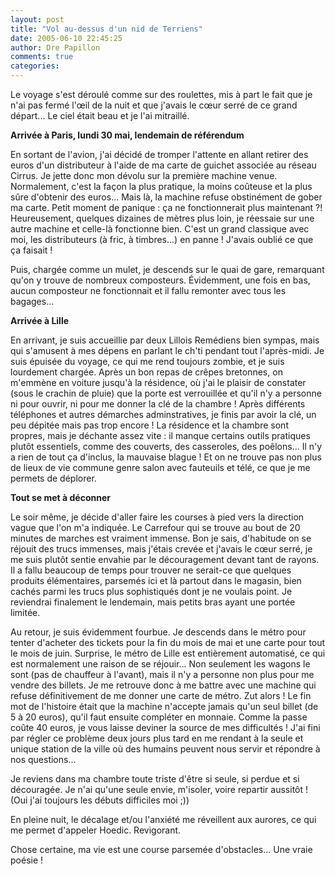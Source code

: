 ```yaml
---
layout: post
title: "Vol au-dessus d'un nid de Terriens"
date: 2005-06-10 22:45:25
author: Dre Papillon
comments: true
categories: 
---
```



Le voyage s'est déroulé comme sur des roulettes, mis à part le fait que je n'ai pas fermé l'œil de la nuit et que j'avais le cœur serré de ce grand départ...  Le ciel était beau et je l'ai mitraillé.

**Arrivée à Paris, lundi 30 mai, lendemain de référendum**

En sortant de l'avion, j'ai décidé de tromper l'attente en allant retirer des euros d'un distributeur à l'aide de ma carte de guichet associée au réseau Cirrus.  Je jette donc mon dévolu sur la première machine venue.  Normalement, c'est la façon la plus pratique, la moins coûteuse et la plus sûre d'obtenir des euros...  Mais là, la machine refuse obstinément de gober ma carte.  Petit moment de panique : ça ne fonctionnerait plus maintenant ?! Heureusement, quelques dizaines de mètres plus loin, je réessaie sur une autre machine et celle-là fonctionne bien.  C'est un grand classique avec moi, les distributeurs (à fric, à timbres...) en panne !  J'avais oublié ce que ça faisait !

Puis, chargée comme un mulet, je descends sur le quai de gare, remarquant qu'on y trouve de nombreux composteurs.  Évidemment, une fois en bas, aucun composteur ne fonctionnait et il fallu remonter avec tous les bagages...

**Arrivée à Lille**

En arrivant, je suis accueillie par deux Lillois Remédiens bien sympas, mais qui s'amusent à mes dépens en parlant le ch'ti pendant tout l'après-midi.  Je suis épuisée du voyage, ce qui me rend toujours zombie, et je suis lourdement chargée.  Après un bon repas de crêpes bretonnes, on m'emmène en voiture jusqu'à la résidence, où j'ai le plaisir de constater (sous le crachin de pluie) que la porte est verrouillée et qu'il n'y a personne ni pour ouvrir, ni pour me donner la clé de la chambre !  Après différents téléphones et autres démarches adminstratives, je finis par avoir la clé, un peu dépitée mais pas trop encore !  La résidence et la chambre sont propres, mais je déchante assez vite : il manque certains outils pratiques plutôt essentiels, comme des couverts, des casseroles, des poêlons...  Il n'y a rien de tout ça d'inclus, la mauvaise blague !  Et on ne trouve pas non plus de lieux de vie commune genre salon avec fauteuils et télé, ce que je me permets de déplorer.

**Tout se met à déconner**

Le soir même, je décide d'aller faire les courses à pied vers la direction vague que l'on m'a indiquée.  Le Carrefour qui se trouve au bout de 20 minutes de marches est vraiment immense.  Bon je sais, d'habitude on se réjouit des trucs immenses, mais j'étais crevée et j'avais le cœur serré, je me suis plutôt sentie envahie par le découragement devant tant de rayons.  Il a fallu beaucoup de temps pour trouver ne serait-ce que quelques produits élémentaires, parsemés ici et là partout dans le magasin, bien cachés parmi les trucs plus sophistiqués dont je ne voulais point.  Je reviendrai finalement le lendemain, mais petits bras ayant une portée limitée.

Au retour, je suis évidemment fourbue.  Je descends dans le métro pour tenter d'acheter des tickets pour la fin du mois de mai et une carte pour tout le mois de juin.  Surprise, le métro de Lille est entièrement automatisé, ce qui est normalement une raison de se réjouir...  Non seulement les wagons le sont (pas de chauffeur à l'avant), mais il n'y a personne non plus pour me vendre des billets.  Je me retrouve donc à me battre avec une machine qui refuse définitivement de me donner une carte de métro.  Zut alors !  Le fin mot de l'histoire était que la machine n'accepte jamais qu'un seul billet (de 5 à 20 euros), qu'il faut ensuite compléter en monnaie.  Comme la passe coûte 40 euros, je vous laisse deviner la source de mes difficultés !  J'ai fini par régler ce problème deux jours plus tard en me rendant à la seule et unique station de la ville où des humains peuvent nous servir et répondre à nos questions...

Je reviens dans ma chambre toute triste d'être si seule, si perdue et si découragée.  Je n'ai qu'une seule envie, m'isoler, voire repartir aussitôt !  (Oui j'ai toujours les débuts difficiles moi ;))

En pleine nuit, le décalage et/ou l'anxiété me réveillent aux aurores, ce qui me permet d'appeler Hoedic.  Revigorant.

Chose certaine, ma vie est une course parsemée d'obstacles...  Une vraie poésie !